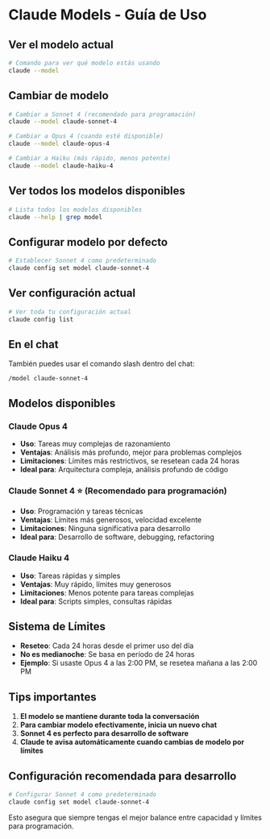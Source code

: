 # Claude Models - Guía de Uso

## Ver el modelo actual

```bash
# Comando para ver qué modelo estás usando
claude --model
```

## Cambiar de modelo

```bash
# Cambiar a Sonnet 4 (recomendado para programación)
claude --model claude-sonnet-4

# Cambiar a Opus 4 (cuando esté disponible)
claude --model claude-opus-4

# Cambiar a Haiku (más rápido, menos potente)
claude --model claude-haiku-4
```

## Ver todos los modelos disponibles

```bash
# Lista todos los modelos disponibles
claude --help | grep model
```

## Configurar modelo por defecto

```bash
# Establecer Sonnet 4 como predeterminado
claude config set model claude-sonnet-4
```

## Ver configuración actual

```bash
# Ver toda tu configuración actual
claude config list
```

## En el chat

También puedes usar el comando slash dentro del chat:
```
/model claude-sonnet-4
```

## Modelos disponibles

### Claude Opus 4
- **Uso**: Tareas muy complejas de razonamiento
- **Ventajas**: Análisis más profundo, mejor para problemas complejos
- **Limitaciones**: Límites más restrictivos, se resetean cada 24 horas
- **Ideal para**: Arquitectura compleja, análisis profundo de código

### Claude Sonnet 4 ⭐ (Recomendado para programación)
- **Uso**: Programación y tareas técnicas
- **Ventajas**: Límites más generosos, velocidad excelente
- **Limitaciones**: Ninguna significativa para desarrollo
- **Ideal para**: Desarrollo de software, debugging, refactoring

### Claude Haiku 4
- **Uso**: Tareas rápidas y simples
- **Ventajas**: Muy rápido, límites muy generosos
- **Limitaciones**: Menos potente para tareas complejas
- **Ideal para**: Scripts simples, consultas rápidas

## Sistema de Límites

- **Reseteo**: Cada 24 horas desde el primer uso del día
- **No es medianoche**: Se basa en período de 24 horas
- **Ejemplo**: Si usaste Opus 4 a las 2:00 PM, se resetea mañana a las 2:00 PM

## Tips importantes

1. **El modelo se mantiene durante toda la conversación**
2. **Para cambiar modelo efectivamente, inicia un nuevo chat**
3. **Sonnet 4 es perfecto para desarrollo de software**
4. **Claude te avisa automáticamente cuando cambias de modelo por límites**

## Configuración recomendada para desarrollo

```bash
# Configurar Sonnet 4 como predeterminado
claude config set model claude-sonnet-4
```

Esto asegura que siempre tengas el mejor balance entre capacidad y límites para programación.